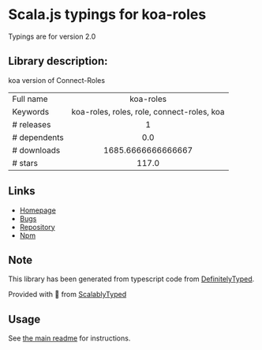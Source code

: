 
# Scala.js typings for koa-roles

Typings are for version 2.0

## Library description:
koa version of Connect-Roles

|                    |                 |
| ------------------ | :-------------: |
| Full name          | koa-roles |
| Keywords           | koa-roles, roles, role, connect-roles, koa |
| # releases         | 1 |
| # dependents       | 0.0 |
| # downloads        | 1685.6666666666667 |
| # stars            | 117.0 |

## Links
- [Homepage](https://github.com/koajs/koa-roles)
- [Bugs](https://github.com/koajs/koa-roles/issues)
- [Repository](https://github.com/koajs/koa-roles)
- [Npm](https://www.npmjs.com/package/koa-roles)
    


## Note
This library has been generated from typescript code from [DefinitelyTyped](https://definitelytyped.org).

Provided with :purple_heart: from [ScalablyTyped](https://github.com/oyvindberg/ScalablyTyped)

## Usage
See [the main readme](../../readme.md) for instructions.



